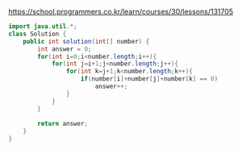 https://school.programmers.co.kr/learn/courses/30/lessons/131705

```java
import java.util.*;
class Solution {
    public int solution(int[] number) {
        int answer = 0;
        for(int i=0;i<number.length;i++){
            for(int j=i+1;j<number.length;j++){
                for(int k=j+1;k<number.length;k++){
                    if(number[i]+number[j]+number[k] == 0)
                        answer++;
                }
            }
        }
        
        return answer;
    }
}

```
